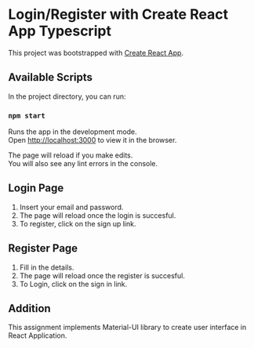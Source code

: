 # Login/Register with Create React App Typescript

This project was bootstrapped with [Create React App](https://github.com/facebook/create-react-app).

## Available Scripts

In the project directory, you can run:

### `npm start`

Runs the app in the development mode.\
Open [http://localhost:3000](http://localhost:3000) to view it in the browser.

The page will reload if you make edits.\
You will also see any lint errors in the console.

## Login Page

  1. Insert your email and password.
  2. The page will reload once the login is succesful.
  3. To register, click on the sign up link.
  
## Register Page

  1. Fill in the details.
  2. The page will reload once the register is succesful.
  3. To Login, click on the sign in link.
  
 ## Addition
 
 This assignment implements Material-UI library to create user interface in React Application. 

